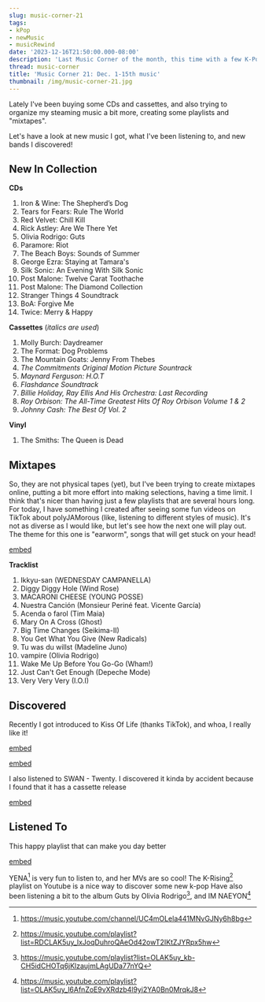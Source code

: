 ```yaml
---
slug: music-corner-21
tags:
- kPop
- newMusic
- musicRewind
date: '2023-12-16T21:50:00.000-08:00'
description: 'Last Music Corner of the month, this time with a few K-Pop Live videos I saw on my Mastodon timeline.'
thread: music-corner
title: 'Music Corner 21: Dec. 1-15th music'
thumbnail: /img/music-corner-21.jpg
---
```


Lately I've been buying some CDs and cassettes, and also trying to organize my steaming music a bit more, creating some playlists and "mixtapes".

Let's have a look at new music I got, what I've been listening to, and new bands I discovered!

## New In Collection

**CDs**
1. Iron & Wine: The Shepherd’s Dog 
2. Tears for Fears: Rule The World 
3. Red Velvet: Chill Kill
4. Rick Astley: Are We There Yet
5. Olivia Rodrigo: Guts
6. Paramore: Riot
7. The Beach Boys: Sounds of Summer
8. George Ezra: Staying at Tamara's
9. Silk Sonic: An Evening With Silk Sonic
10. Post Malone: Twelve Carat Toothache
11. Post Malone: The Diamond Collection
12. Stranger Things 4 Soundtrack
13. BoA: Forgive Me
14. Twice: Merry & Happy

**Cassettes** (*italics are used*)
1. Molly Burch: Daydreamer
2. The Format: Dog Problems
3. The Mountain Goats: Jenny From Thebes
4. *The Commitments Original Motion Picture Sountrack*
5. *Maynard Ferguson: H.O.T*
6. *Flashdance Soundtrack*
7. *Billie Holiday, Ray Ellis And His Orchestra: Last Recording*
8. *Roy Orbison: The All-Time Greatest Hits Of Roy Orbison Volume 1 & 2*
9. *Johnny Cash: The Best Of Vol. 2*

**Vinyl**
1. The Smiths: The Queen is Dead  
## Mixtapes
So, they are not physical tapes (yet), but I've been trying to create mixtapes online, putting a bit more effort into making selections, having a time limit. I think that's nicer than having just a few playlists that are several hours long.
For today, I have something I created after seeing some fun videos on TikTok about polyJAMorous (like, listening to different styles of music). It's not as diverse as I would like, but let's see how the next one will play out. The theme for this one is "earworm", songs that will get stuck on your head!

[embed](https://www.youtube.com/playlist?list=PLymCWVtofZyZGkbiWTqPXKSPiToaq_vdK)

**Tracklist**
1. Ikkyu-san (WEDNESDAY CAMPANELLA)
2. Diggy Diggy Hole (Wind Rose)
3. MACARONI CHEESE (YOUNG POSSE)
4. Nuestra Canción (Monsieur Periné feat. Vicente García)
5. Acenda o farol (Tim Maia)
6. Mary On A Cross (Ghost)
7. Big Time Changes (Seikima-II)
8. You Get What You Give (New Radicals)
9. Tu was du willst (Madeline Juno)
10. vampire (Olivia Rodrigo)
11. Wake Me Up Before You Go-Go (Wham!)
12. Just Can't Get Enough (Depeche Mode)
13. Very Very Very (I.O.I)
## Discovered
Recently I got introduced to Kiss Of Life (thanks TikTok), and whoa, I really like it!

[embed](https://www.youtube.com/watch?v=U8A5sK5PRCI)

[embed](https://www.youtube.com/watch?v=dwi9IRFOfFw)

I also listened to SWAN - Twenty. I discovered it kinda by accident because I found that it has a cassette release

[embed](https://www.youtube.com/watch?v=Ai3r83XAhKo)
## Listened To
This happy playlist that can make you day better

[embed](https://www.youtube.com/watch?v=sbDhfNRx350)

YENA[^yena] is very fun to listen to, and her MVs are so cool! The K-Rising[^krising] playlist on Youtube is a nice way to discover some new k-pop
Have also been listening a bit to the album Guts by Olivia Rodrigo[^guts], and IM NAEYON[^naeyon]


[^yena]: https://music.youtube.com/channel/UC4mOLela441MNvGJNy6h8bg
[^guts]: https://music.youtube.com/playlist?list=OLAK5uy_kb-CH5idCHOTq6jKlzaujmLAgUDa77nYQ
[^krising]: https://music.youtube.com/playlist?list=RDCLAK5uy_lxJoqDuhroQAeOd42owT2IKtZJYRpx5hw 
[^naeyon]: https://music.youtube.com/playlist?list=OLAK5uy_l6AfnZoE9vXRdzb4l9yi2YA0Bn0MrqkJ8 
